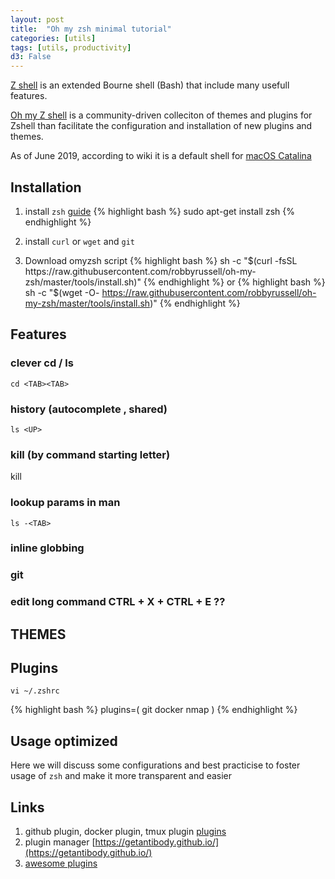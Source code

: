 ```yaml
---
layout: post
title:  "Oh my zsh minimal tutorial"
categories: [utils]
tags: [utils, productivity]
d3: False
---
```


[Z shell](https://en.wikipedia.org/wiki/Z_shell) is an extended Bourne shell (Bash) that include many usefull features. 

[Oh my Z shell](https://ohmyz.sh/) is a community-driven colleciton of themes and plugins for Zshell than facilitate the configuration and installation of new plugins and themes.

As of June 2019, according to wiki it is a default shell for [macOS Catalina](https://en.wikipedia.org/wiki/MacOS_Catalina)

<!--more-->

## Installation

1. install `zsh` [guide](https://github.com/robbyrussell/oh-my-zsh/wiki/Installing-ZSH)
{% highlight bash %}
sudo apt-get install zsh
{% endhighlight %}

2. install `curl` or `wget` and `git`
3. Download omyzsh script
{% highlight bash %}
sh -c "$(curl -fsSL https://raw.githubusercontent.com/robbyrussell/oh-my-zsh/master/tools/install.sh)"
{% endhighlight %}
or 
{% highlight bash %}
sh -c "$(wget -O- https://raw.githubusercontent.com/robbyrussell/oh-my-zsh/master/tools/install.sh)"
{% endhighlight %}


## Features

### clever cd / ls

`cd <TAB><TAB>`

### history (autocomplete , shared)

`ls <UP>`

### kill (by command starting  letter)

kill

### lookup params in man
`ls -<TAB>`

### inline globbing



### git


### edit long command CTRL + X + CTRL + E ??


## THEMES

## Plugins 

`vi ~/.zshrc`

{% highlight bash %}
plugins=(
  git
  docker 
  nmap
)
{% endhighlight %}

## Usage optimized

Here we will discuss some configurations and best practicise to foster usage of `zsh` and make it more transparent and easier


## Links 

1. github plugin, docker plugin, tmux plugin [plugins](https://github.com/robbyrussell/oh-my-zsh/tree/master/plugins)
2. plugin manager [https://getantibody.github.io/](https://getantibody.github.io/)
3. [awesome plugins](https://github.com/unixorn/awesome-zsh-plugins)